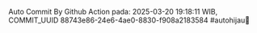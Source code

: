 Auto Commit By Github Action pada: 2025-03-20 19:18:11 WIB, COMMIT_UUID 88743e86-24e6-4ae0-8830-f908a2183584 #autohijau🗿
